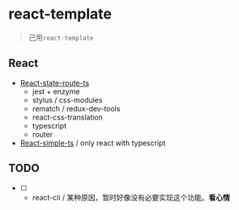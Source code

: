 # react-template
> 己用`react-template`

## React

* [React-state-route-ts](https://github.com/JiangWeixian/LearningWebpack/tree/react-router-state-ts)
  * jest + enzyme
  * stylus / css-modules
  * rematch / redux-dev-tools
  * react-css-translation
  * typescript
  * router
* [React-simple-ts](https://github.com/JiangWeixian/LearningWebpack/tree/react-simple-TS) / only react with typescript

## TODO

* [ ] - react-cli / 某种原因，暂时好像没有必要实现这个功能。**看心情**
